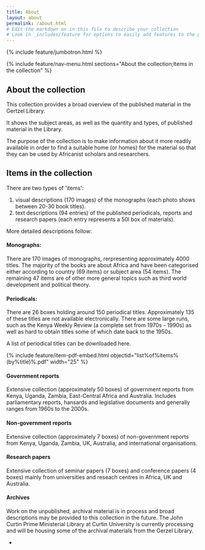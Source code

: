 ```yaml
---
title: About
layout: about
permalink: /about.html
# Edit the markdown on in this file to describe your collection
# Look in _includes/feature for options to easily add features to the page
---
```


{% include feature/jumbotron.html %}

{% include feature/nav-menu.html sections="About the collection;Items in the collection" %}

## About the collection 

This collection provides a broad overview of the published material in the Gertzel Library. 

It shows the subject areas, as well as the quantity and types, of published material in the Library. 

The purpose of the collection is to make information about it more readily available in order to find a suitable home (or homes) for the material so that they can be used by Africanist scholars and researchers. 

## Items in the collection 

There are two types of 'items': 
1. visual descriptions (170 images) of the monographs (each photo shows between 20-30 book titles). 
2. text descriptions (94 entries) of the published periodicals, reports and research papers (each entry represents a 50l box of materials). 

More detailed descriptions follow:
 
#### Monographs: 
There are 170 images of monographs, rerpresenting approximately 4000 titles.  The majority of the books are about Africa and have been categorised either according to country (69 items) or subject area (54 items).  The remaining 47 items are of other more general topics such as third world development and political theory.

#### Periodicals: 
There are 26 boxes holding around 150 periodical titles.  Approximately 135 of these titles are not available electronically. There are some large runs, such as the Kenya Weekly Review (a complete set from 1970s - 1990s) as well as hard to obtain titles some of which date back to the 1950s. 

A list of periodical titles can be downloaded here.

{% include feature/item-pdf-embed.html objectid="list%of%items%(by%title)%.pdf" width="25" %}
 
#### Government reports  

Extensive collection (approximately 50 boxes) of government reports from Kenya, Uganda, Zambia, East-Central Africa and Australia. Includes parliamentary reports, hansards and legislative documents and generally ranges from 1960s to the 2000s.

#### Non-government reports  

Extensive collection (approximately 7 boxes) of non-government reports from Kenya, Uganda, Zambia, UK, Australia, and international organisations.

#### Research papers 

Extensive collection of seminar papers (7 boxes) and conference papers (4 boxes) mainly from universities and reseach centres in Africa, UK and Australia. 

#### Archives 
Work on the unpublished, archival material is in process and broad descriptions may be provided to this collection in the future. The John Curtin Prime Ministerial Library at Curtin University is currently processing and will be housing some of the archival materials from the Gerzel Library. 


-
